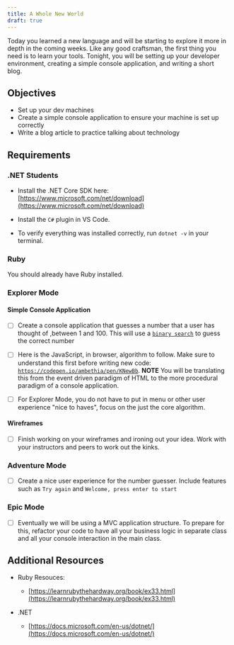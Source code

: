 ```yaml
---
title: A Whole New World
draft: true
---
```


Today you learned a new language and will be starting to explore it more in depth in the coming weeks. Like any good craftsman, the first thing you need is to learn your tools. Tonight, you will be setting up your developer environment, creating a simple console application, and writing a short blog. 


## Objectives

* Set up your dev machines
* Create a simple console application to ensure your machine is set up correctly
* Write a blog article to practice talking about technology 

## Requirements

### .NET Students 

 - Install the .NET Core SDK here: [https://www.microsoft.com/net/download](https://www.microsoft.com/net/download)
- Install the `C#` plugin in VS Code. 

- To verify everything was installed correctly, run `dotnet -v` in your terminal.


### Ruby

You should already have Ruby installed. 

### Explorer Mode


#### Simple Console Application 
* [ ] Create a console application that guesses a number that a user has thought of ,between 1 and 100. This will use a [`binary search`](https://www.programmerinterview.com/index.php/puzzles/minimum-guesses-1-100/) to guess the correct number 

* [ ] Here is the JavaScript, in browser, algorithm to follow. Make sure to understand this first before writing new code: [`https://codepen.io/ambethia/pen/KNewBb`](https://codepen.io/ambethia/pen/KNewBb). 
**NOTE** You will be translating this from the event driven paradigm of HTML to the more procedural paradigm of a console application. 
* [ ] For Explorer Mode, you do not have to put in menu or other user experience "nice to haves", focus on the just the core algorithm.

#### Wireframes
* [ ] Finish working on your wireframes and ironing out your idea. Work with your instructors and peers to work out the kinks. 


### Adventure Mode

* [ ] Create a nice user experience for the number guesser. Include features such as 
`Try again` and `Welcome, press enter to start`


### Epic Mode

* [ ] Eventually we will be using a MVC application structure. To prepare for this, refactor your code to have all your business logic in separate class and all your console interaction in the main class. 


## Additional Resources

* Ruby Resouces: 
    - [https://learnrubythehardway.org/book/ex33.html](https://learnrubythehardway.org/book/ex33.html)

* .NET
    - [https://docs.microsoft.com/en-us/dotnet/](https://docs.microsoft.com/en-us/dotnet/)
